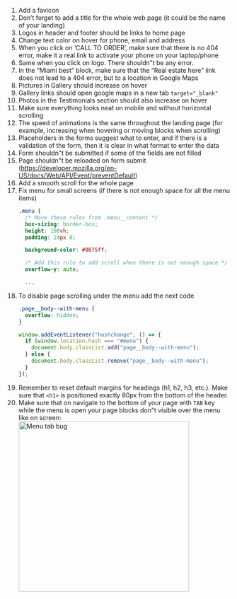 1. Add a favicon
2. Don’t forget to add a title for the whole web page (it could be the name of your landing)
3. Logos in header and footer should be links to home page
4. Change text color on hover for phone, email and address
5. When you click on ‘CALL TO ORDER’, make sure that there is no 404 error, make it a real link to activate your phone on your laptop/phone
6. Same when you click on logo. There shouldn"t be any error. 
7. In the “Miami best” block, make sure that the “Real estate here” link does not lead to a 404 error, but to a location in Google Maps
8. Pictures in Gallery should increase on hover
9. Gallery links should open google maps in a new tab `target="_blank"`
10. Photos in the Testimonials section should also increase on hover
11. Make sure everything looks neat on mobile and without horizontal scrolling
12. The speed of animations is the same throughout the landing page (for example, increasing when hovering or moving blocks when scrolling)
13. Placeholders in the forms suggest what to enter, and if there is a validation of the form, then it is clear in what format to enter the data
14. Form shouldn"t be submitted if some of the fields are not filled
15. Page shouldn"t be reloaded on form submit (https://developer.mozilla.org/en-US/docs/Web/API/Event/preventDefault)
16. Add a smooth scroll for the whole page
17. Fix menu for small screens (if there is not enough space for all the menu items)
    ```css
    .menu {
      /* Move these rules from .menu__content */
      box-sizing: border-box;
      height: 100vh;
      padding: 24px 0;

      background-color: #0075ff;

      /* Add this rule to add scroll when there is not enough space */
      overflow-y: auto;

      ...
    ```
15. To disable page scrolling under the menu add the next code
    ```css
    .page__body--with-menu {
      overflow: hidden;
    }
    ```
    ```js
    window.addEventListener("hashchange", () => {
      if (window.location.hash === "#menu") {
        document.body.classList.add("page__body--with-menu");
      } else {
        document.body.classList.remove("page__body--with-menu");
      }
    });
    ```
16. Remember to reset default margins for headings (h1, h2, h3, etc.). Make sure that ```<h1>``` is positioned exactly 80px from the bottom of the header.
17. Make sure that on navigate to the bottom of your page with `TAB` key while the menu is open your page blocks don"t visible over the menu like on screen:
    <img width="385" alt="Menu tab bug" src="https://user-images.githubusercontent.com/47606379/139260485-6882a4ec-756b-4bc4-b079-782de01ef5f6.png">
